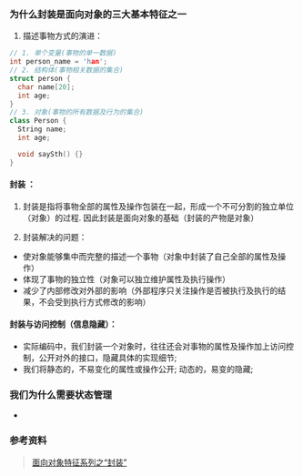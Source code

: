 ### 为什么封装是面向对象的三大基本特征之一

1. 描述事物方式的演进： 
```c++
// 1. 单个变量(事物的单一数据)
int person_name = 'han';
// 2. 结构体(事物相关数据的集合)
struct person {
  char name[20];
  int age;
}
// 3. 对象(事物的所有数据及行为的集合)
class Person {
  String name;
  int age;

  void saySth() {}
}

```

#### 封装 ：

1. 封装是指将事物全部的属性及操作包装在一起，形成一个不可分割的独立单位（对象）的过程.  因此封装是面向对象的基础（封装的产物是对象）

2. 封装解决的问题： 
- 使对象能够集中而完整的描述一个事物（对象中封装了自己全部的属性及操作）
- 体现了事物的独立性（对象可以独立维护属性及执行操作）
- 减少了内部修改对外部的影响（外部程序只关注操作是否被执行及执行的结果，不会受到执行方式修改的影响）


#### 封装与访问控制（信息隐藏）： 

- 实际编码中，我们封装一个对象时，往往还会对事物的属性及操作加上访问控制，公开对外的接口，隐藏具体的实现细节;
- 我们将静态的，不易变化的属性或操作公开; 动态的，易变的隐藏;


### 我们为什么需要状态管理

- 

###


### 参考资料
> [面向对象特征系列之“封装”](https://hyktech.gitee.io/javatech/2017/08/16/%E5%B0%81%E8%A3%85/#more)
